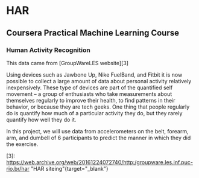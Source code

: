 # HAR
## Coursera Practical Machine Learning Course 
### Human Activity Recognition

This data came from [GroupWareLES website][3]

Using devices such as Jawbone Up, Nike FuelBand, and Fitbit it is now possible to collect a large amount of data about personal activity relatively inexpensively. These type of devices are part of the quantified self movement – a group of enthusiasts who take measurements about themselves regularly to improve their health, to find patterns in their behavior, or because they are tech geeks. One thing that people regularly do is quantify how much of a particular activity they do, but they rarely quantify how well they do it.

In this project, we will use data from accelerometers on the belt, forearm, arm, and dumbell of 6 participants to predict the manner in which they did the exercise.


[3]: https://web.archive.org/web/20161224072740/http:/groupware.les.inf.puc-rio.br/har "HAR siteing"{target="_blank"}
